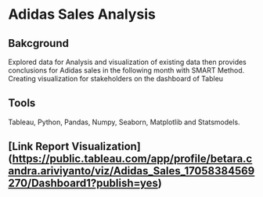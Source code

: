 # Adidas Sales Analysis

## Bakcground 
Explored data for Analysis and visualization of existing data then provides conclusions for Adidas sales in the following month with SMART Method. Creating visualization for stakeholders  on the dashboard of Tableu

## Tools 
Tableau, Python, Pandas, Numpy, Seaborn, Matplotlib and Statsmodels.

## [Link Report Visualization] (https://public.tableau.com/app/profile/betara.candra.ariviyanto/viz/Adidas_Sales_17058384569270/Dashboard1?publish=yes)
